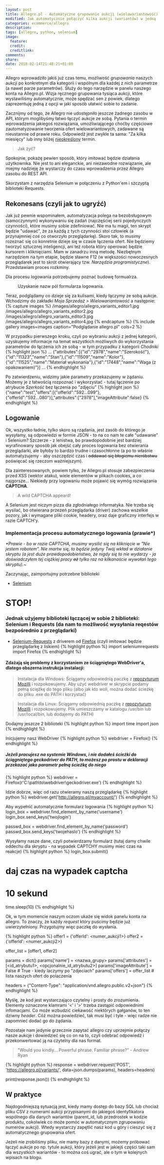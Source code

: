 ```yaml
---
layout: post
title: Allegro.pl - Automatyczne grupowanie aukcji (wielowariantowość)
modified: Jak automatycznie połączyć kilka aukcji (wariantów) w jedną
categories: ecommerce/allegro
description:
tags: [allegro, python, selenium]
image:
  feature:
  credit:
  creditlink:
comments:
share:
date: 2018-02-14T21:48:21+01:00
---
```


Allegro wprowadziło jakiś już czas temu, możliwość *grupowania* naszych aukcji po konkretnym dla kategorii i wspólnym dla każdej z nich parametrze (a nawet parze parametrów). Służy do tego narzędzie w panelu naszego konta na Allegro.pl. Wizja ręcznego grupowania tysiąca aukcji, które wystawiliśmy automatycznie, może spędzać sen z powiek, dlatego zaprezentuję jedną z opcji w jaki sposób ułatwić sobie to zadanie.

<!-- more -->

Zacznijmy od tego, że Allegro nie udostępniło jeszcze żadnego zasobu w API, którym moglibyśmy łatwo łączyć aukcje ze sobą. Pytania o termin wprowadzenia jakiegoś rozwiązania, umożliwiającego choćby częściowe zautomatyzowanie tworzenia ofert wielowariantowych, zadawane są nieustannie od prawie roku. Odpowiedź jest zwykle ta sama: "Za kilka miesięcy" lub inny bliżej [nieokreślony](http://idn.org.pl/sonnszz/nieokreslony.htm) termin.

> Jak żyć?

Spokojnie, pokażę pewien sposób, który imitować będzie działania użytkownika. Nie jest to ani eleganckie, ani niezawodne rozwiązanie, ale miejmy nadzieję że wystarczy do czasu wprowadzenia przez Allegro zasobu do REST API. 

Skorzystam z narzędzia Selenium w połączeniu z Python'em i szczyptą biblioteki Requests.

## Rekonesans (czyli jak to ugryźć)

Jak już pewnie wspominałem, automatyzacja polega na bezobsługowym (samoczynnym) wykonywaniu się zadań (najczęściej serii pojedynczych czynności), które musimy sobie zdefiniować. Nie ma tu magii, ten skrypt będzie "udawać", że za każdą z tych czynności stoi człowiek (a przynajmniej *coś* co otworzyło przeglądarkę). Skoro tak, to musimy rozeznać się co konretnie dzieje się w czasie łączenia ofert. Nie będziemy tworzyć sztucznej inteligencji, ani też robota który operować będzie kursorem i kliknięciami. Mam w zanadrzu inną metodę. Niezbętnym narzędziem na tym etapie, będzie sławne F12 (w większości nowoczesnych przeglądarek jest to skrót otwierający tzw. *Narzędzia programistyczne*). Przedstawiam proces rozkminy.

Dla procesu logowania potrzebujemy poznać budowę formualrza.
<figure class="center">
	<img src='{{ site.url }}/images/allegro/allegro_form.gif' alt="">
	<figcaption>Uzyskanie nazw pól formularza logowania.</figcaption>
</figure>

Teraz, podglądamy co dzieje się za kulisami, kiedy łączymy ze sobą aukcje. Wchodzimy do zakładki *Moja Sprzedaż > Wielowariantowość* a następnie:
{% capture images %}
	/images/allegro/allegro_variants_editor1.jpg
	/images/allegro/allegro_variants_editor2.jpg
	/images/allegro/allegro_variants_editor3.jpg
	/images/allegro/allegro_variants_editor4.jpg
{% endcapture %}
{% include gallery images=images caption="Podglądanie allegro.pl" cols=2 %}

W przypadku pierwszego kroku, czyli po wybraniu aukcji z jednej kategorii, uzyskujemy informacje na temat wszystkich możliwych do wykorzystania parametrów do łączenia ich ze sobą - w tym przypadku z kategorii *Chodniki*
{% highlight json %}
...
{"attributes":[{"id":"2978","name":"Szerokość"},{"id":"11323","name":"Stan"},{"id":"11509","name":"Kolor"},{"id":"11525","name":"Materiał wykonania"},{"id":"17448","name":"Waga (z opakowaniem)"}]
...
{% endhighlight %}

Po zatwierdzeniu, widzimy jakie parametry przekazujemy w żądaniu. Możemy je z łatwością rozpoznać i wykorzystać - tutaj łączenie po atrybucie *Szerkość* bez łączenia po "zdjęciu"
{% highlight json %}
{"name":"test","offers":[{"offerId":"592...099"},{"offerId":"592...080"}],"attributes":["2978"],"imageAttribute":false}
{% endhighlight %}

## Logowanie

Ok, wszystko ładnie, tylko skoro są rządania, jest zasób do którego je wysyłamy, są odpowiedzi w formie JSON - to na co nam te całe "udawanie" i Selenium? Szczerze - z lenistwa, bo prawdopodobnie jest bardziej wyrafinowany sposób jak obejść cały proces logowania bez otwierania przeglądarki, ale byłoby to bardzo trudne i czasochłonne (a po to właśnie automatyzujemy - aby oszczędzić czas i ~~oddawać się błogiemu nieróbstwu~~ poświęcać się rzeczom ważniejszym).

Dla zainteresowanych, powiem tylko, że Allegro.pl stosuje zabezpieczenia przed XSS (wektor ataku), wiele elementów w plikach cookies, a co najgorsze... Niekiedy przy logowaniu może pojawić się wymóg rozwiązania **CAPTCHA**.

> A wild CAPTCHA appeard!

A Selenium jest niczym pizza dla zgłodniałego informatyka. Nie trzeba się wysilać, bo otwierana przezeń przeglądarka (driver) zachowa wszelkie pozory, jak i wymagane pliki cookie, headery, oraz daje graficzny interfejs w razie CAPTCH'y.

### Implementacja procesu automatycznego logowania (prawie*)

*\*Prawie - bo w razie CAPTCHA, musimy wysilić się na kliknięcie w "Nie jestem robotem". Nie martw się, to będzie jedyny Twój wkład w działanie skryptu (a jest duże prawdopodobieństwo, że nigdy się to nie wydarzy - ja doświadczyłem tej ciężkiej pracy ~~aż~~ tylko raz na kilkanaście wywołań tego skryptu).~*

Zaczynając, zaimportujmy potrzebne biblioteki
* [Selenium](https://selenium-python.readthedocs.io/installation.html)

# STOP!
### Jednak użyjemy biblioteki łączącej w sobie 2 biblioteki: Selenium i Requests (da nam to możliwość wysyłania reqestów bezpośrednio z przeglądarki)
* [Selenium-Requests](https://github.com/cryzed/Selenium-Requests) z driverem od [Firefox](https://github.com/mozilla/geckodriver/releases) (czyli imitować będzie przeglądarkę z liskiem)
{% highlight python %}
import seleniumrequests import Firefox
{% endhighlight %}

#### Zdażają się problemy z korzystaniem ze ściągniętego WebDriver'a, dlatego obszerna instrukcja instalacji:
> Instalacja dla Windows: Ściągamy odpowiednią paczkę z [repozyturum Mozilli](https://github.com/mozilla/geckodriver/releases) i rozpokowujemy. Aby użyć webdriver w skrypcie podamy pełną ściężkę do tego pliku (albo jak kto woli, można dodać ścieżkę do pliku .exe do PATH i korzystać)

> Instalacja dla Linux: Ściągamy odpowiednią paczkę z [repozyturum Mozilli](https://github.com/mozilla/geckodriver/releases) i rozpokowujemy. Plik umieszczamy w katalogu /usr/bin lub /usr/local/bin, lub dodajemy do PATH)

Dodajmy jeszcze 2 biblioteki
{% highlight python %}
import time
import json
{% endhighlight %}

Inicjujemy nasz WebDriver
{% highlight python %}
webdriver = Firefox()
{% endhighlight %}

##### Jeżeli pracujesz na systemie Windows, i nie dodałeś ścieżki do ściągniętego *geckodriver* do PATH, to możesz po prostu w deklaracji przekazać jako parametr pełną ścieżkę do niego
{% highlight python %}
webdriver = Firefox(r'C:\path\to\webdriver\geckodriver.exe')
{% endhighlight %}

Idzie dobrze, więc od razu otwieramy naszą przeglądarkę
{% highlight python %}
webdriver.get('http://allegro.pl/myaccount/')
{% endhighlight %}

Aby wypełnić automatycznie formularz logowania
{% highlight python %}
login_box = webdriver.find_element_by_name('username')
login_box.send_keys('twojlogin')

passwd_box = webdriver.find_element_by_name('password')
passwd_box.send_keys('twojehaslo')
{% endhighlight %}

Wysyłamy nasze dane, czyli potwierdzamy formularz (tutaj damy chwile oddechu dla skryptu - na wypadek CAPTCHY musimy miec czas na reakcje)
{% highlight python %}
login_box.submit()
# daj czas na wypadek captcha
# 10 sekund
time.sleep(10)
{% endhighlight %}

Ok, w tym momencie naszym oczom ukaże się widok panelu konta na allegro. To znaczy, że każdy *request* który puścimy będzie już uwierzytelniony. Przygotujmy więc paczkę do wysłania.

{% highlight python %}
offer1 = {'offerId': <numer_aukcji1>}
offer2 = {'offerId': <numer_aukcji2>}

offer_list = [offer1, offer2]

params = dict()
params['name'] = <nazwa_grupy>
params['attributes'] = [<id_atrybutu1>, <opcjonalnie_id_atrybutu2>]
params['imageAttribute'] = False # True - kiedy laczymy po "zdjeciach"
params['offers'] = offer_list # lista naszych ofert do polaczenia

headers = {"Content-Type": "application/vnd.allegro.public.v2+json"}
{% endhighlight %}

Myślę, że kod jest wystarczająco czytelny i prosty do zrozumienia. Elementy oznaczone klamrami '<' i '>' trzeba zastąpić odpowiednimi infomacjami. Co może wzbudzić ciekawość niektórych gałganów, to ten dziwny *header*. Cóż można powiedzieć, tak musi być i tyle - więc radze nie zapomnieć dodać go do żądania.

Pozostaje nam jedynie grzecznie zapytać allegro czy uprzejmie połączy nasze aukcje i dowiedzieć się co on na to, czyli odebrać odpowiedź i przekonwertować ją na czytelny dla nas format.

> "Would you kindly... Powerful phrase. Familiar phrase?" - Andrew Ryan

{% highlight python %}
response = webdriver.request('POST', 'https://allegro.pl/variants/', data=json.dumps(params), headers=headers)

print(response.json())
{% endhighlight %}

## W praktyce

Najdogodniejszą sytuacją jest, kiedy mamy dostęp do bazy SQL lub chociaż pliku CSV z numerami aukcji przypisanymi do jakiegoś identyfikatora wspólnego dla danych wariantów (parent_id, lub przedrostek w kodzie produktu, cokolwiek co może pomóc w automatycznym zgrupowaniu numerów aukcji). Wtedy wystarczy zapętlić nasz kod u góry i cieszyć się z automatycznego grupowania ofert.

Jeżeli nie zrobiliśmy pliku, nie mamy bazy z danymi, możemy próbować łączyć aukcje po np. tytule aukcji, który jeżeli jest w jakiejś części taki sam dla wszystkich wariantów - to można coś ugrać, ale o tym w kolejnych wpisach na blogu.
